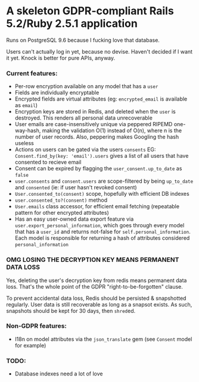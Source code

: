 # A skeleton GDPR-compliant Rails 5.2/Ruby 2.5.1 application

Runs on PostgreSQL 9.6 because I fucking love that database.

Users can't actually log in yet, because no devise. Haven't decided if I want it yet. Knock is better for pure APIs, anyway.


### Current features:

* Per-row encryption available on any model that has a `user`
* Fields are individually encryptable
* Encrypted fields are virtual attributes (eg: `encrypted_email` is available as `email`)
* Encryption keys are stored in Redis, and deleted when the `user` is destroyed. This renders all personal data unrecoverable
* User emails are case-insensitively unique via peppered RIPEMD one-way-hash, making the validation O(1) instead of O(n), where n is the number of user records. Also, peppering makes Googling the hash useless
* Actions on users can be gated via the users `consents` EG: `Consent.find_by(key: 'email').users` gives a list of all users that have consented to recieve email
* Consent can be expired by flagging the `user_consent.up_to_date` as `false`
* `user.consents` and `consent.users` are scope-filtered by being `up_to_date` and `consented` (ie: if user hasn't revoked consent)
* `User.consented_to(consent)` scope, hopefully with efficient DB indexes
* `user.consented_to?(consent)` method
* `User.emails` class accessor, for efficient email fetching (repeatable pattern for other encrypted attributes)
* Has an easy user-owned data export feature via `user.export_personal_information`, which goes through every model that has a `user_id` and returns not-false for `self.personal_information`. Each model is responsible for returning a hash of attributes considered `personal_information`

### OMG LOSING THE DECRYPTION KEY MEANS PERMANENT DATA LOSS

Yes, deleting the user's decryption key from redis means permanent data loss. That's the whole point of the GDPR "right-to-be-forgotten" clause.

To prevent accidental data loss, Redis should be persisted & snapshotted regularly. User data is still recoverable as long as a snapsot exists. As such, snapshots should be kept for 30 days, then `shred`ed.  

### Non-GDPR features:

* I18n on model attributes via the `json_translate` gem (see `Consent` model for example)


### TODO:
* Database indexes need a lot of love
